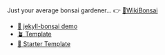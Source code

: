 <!--
**manunamz/manunamz** is a ✨ _special_ ✨ repository because its `README.md` (this file) appears on your GitHub profile.

Here are some ideas to get you started:

- 🔭 I’m currently working on ...
- 🌱 I’m currently learning ...
- 👯 I’m looking to collaborate on ...
- 🤔 I’m looking for help with ...
- 💬 Ask me about ...
- 📫 How to reach me: ...
- 😄 Pronouns: ...
- ⚡ Fun fact: ...
-->

Just your average bonsai gardener... 👉 [🎋WikiBonsai](https://github.com/wikibonsai/wikibonsai)

- [🎋 jekyll-bonsai demo](https://jekyll-bonsai.netlify.app/)
- [🪴 Template](https://github.com/manunamz/jekyll-bonsai/)
- [🏁 Starter Template](https://github.com/manunamz/jekyll-bonsai-templ/)

